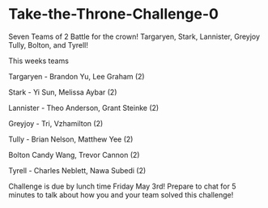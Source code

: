 # Take-the-Throne-Challenge-0
Seven Teams of 2 Battle for the crown! Targaryen, Stark, Lannister, Greyjoy Tully, Bolton, and Tyrell!

This weeks teams

Targaryen -
Brandon Yu, Lee Graham (2)

Stark -
Yi Sun, Melissa Aybar (2)

Lannister -
Theo Anderson, Grant Steinke (2)

Greyjoy -
Tri, Vzhamilton (2)

Tully -
Brian Nelson, Matthew Yee (2)

Bolton
Candy Wang, Trevor Cannon (2)

Tyrell -
Charles Neblett, Nawa Subedi (2)


Challenge is due by lunch time Friday May 3rd! 
Prepare to chat for 5 minutes to talk about how you and your team solved this challenge!
